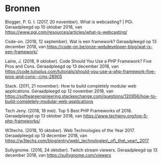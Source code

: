 # Bronnen

Blogger, P. G. I. \(2017, 20 november\). What is webcasting? \| PGi. Geraadpleegd op 10 oktober 2018, van https://www.pgi.com/resources/articles/what-is-webcasting/

Code-on. \(2018, 12 september\). Wat is een framework? Geraadpleegd op 13 december 2018, van https://code-on.be/onze-webdeveloper-blog/wat-is-een-framework/

Laine, J. \(2018, 9 oktober\). Code Should You Use a PHP Framework? Five Pros and Cons. Geraadpleegd op 13 december 2018, van https://code.tutsplus.com/tutorials/should-you-use-a-php-framework-five-pros-and-cons--cms-28905

Stack. \(2011, 21 november\). How to build completely modular web applications. Geraadpleegd op 12 november 2018, van https://softwareengineering.stackexchange.com/questions/120956/how-to-build-completely-modular-web-applications

Tech Jeny. \(2018, 18 mei\). Top 5 Best PHP Frameworks of 2018. Geraadpleegd op 13 oktober 2018, van https://www.techjeny.org/top-5-php-frameworks/

W3techs. \(2018, 10 oktober\). Web Technologies of the Year 2017. Geraadpleegd op 13 december 2018, van https://w3techs.com/blog/entry/web\_technologies\_of\_the\_year\_2017

Sullygnome. \(2016, 24 oktober\). Twitch stream viewers. Geraadpleegd op 13 december 2018, van https://sullygnome.com/viewers



